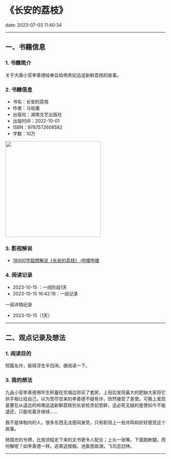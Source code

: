# 《长安的荔枝》
date: 2023-07-03 11:40:34

---

## 一、书籍信息

### 1. 书籍简介

关于大唐小官李善德给奉旨给杨贵妃运送新鲜荔枝的故事。

### 2. 书籍信息
- 书名：长安的荔枝
- 作者：马伯庸
- 出版社：湖南文艺出版社
- 出版时间：2022-10-01
- ISBN：9787572608582
- 字数：10万

<img height="300" src="https://z1.ax1x.com/2023/10/15/pi9cOgI.jpg"/>

### 3. 影视解说

- [18000字超燃解说《长安的荔枝》-哔哩哔哩](https://www.bilibili.com/video/BV1yj41197FJ)

### 4. 阅读记录

- 2023-10-15 ：一阅阶段1天
- 2023-10-15 16:42:18：一阅记录

一阅详情纪录
- 2023-10-15（1天）

---


## 二、观点记录及想法

### 1. 阅读目的

短篇名作，偷得浮生半日闲，便阅读一下。

### 3. 我的想法 

九品小官李善德用毕生积蓄在京城边郊买了套房，上班后发现最大的肥缺大家将它拱手相让给自己，以为苦尽甘来的李善德不疑有诈，欣然接受了差使。可晚上发现是要在从遥远的岭南运送新鲜荔枝到长安给贵妃尝鲜，这必死无疑的差使如今不能退还，只能咬着牙继续……

我不是体制内的人，很多东西无法感同身受，只有职场上一些共鸣和好好感受这个故事。

杨国忠的令牌，比按流程走下来的文书更令人配合；上头一张嘴，下面跑断腿。而何解呢？如李善德一样，逃离这桎棝，池鱼思故渊，飞鸟恋旧林。

---

